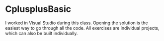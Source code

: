 # CplusplusBasic
I worked in Visual Studio during this class.
Opening the solution is the easiest way to go through all the code.
All exercises are individual projects, which can also be built individually.